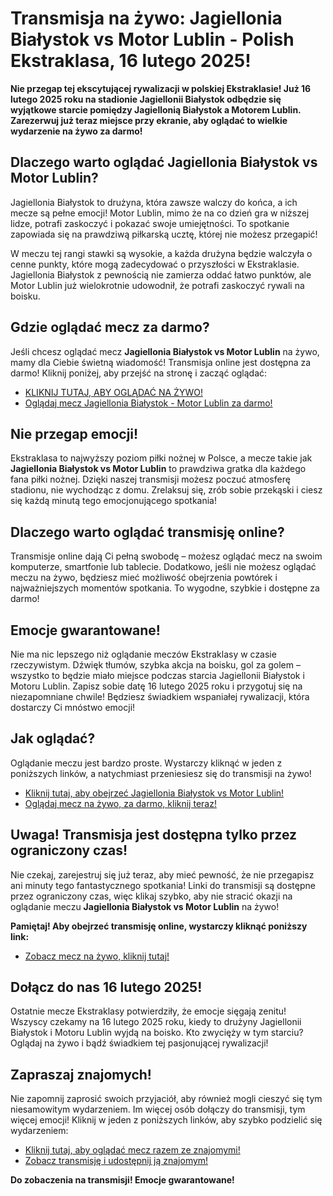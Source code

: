 # Transmisja na żywo: Jagiellonia Białystok vs Motor Lublin - Polish Ekstraklasa, 16 lutego 2025!

**Nie przegap tej ekscytującej rywalizacji w polskiej Ekstraklasie! Już 16 lutego 2025 roku na stadionie Jagiellonii Białystok odbędzie się wyjątkowe starcie pomiędzy Jagiellonią Białystok a Motorem Lublin. Zarezerwuj już teraz miejsce przy ekranie, aby oglądać to wielkie wydarzenie na żywo za darmo!**

## **Dlaczego warto oglądać Jagiellonia Białystok vs Motor Lublin?**

Jagiellonia Białystok to drużyna, która zawsze walczy do końca, a ich mecze są pełne emocji! Motor Lublin, mimo że na co dzień gra w niższej lidze, potrafi zaskoczyć i pokazać swoje umiejętności. To spotkanie zapowiada się na prawdziwą piłkarską ucztę, której nie możesz przegapić!

W meczu tej rangi stawki są wysokie, a każda drużyna będzie walczyła o cenne punkty, które mogą zadecydować o przyszłości w Ekstraklasie. Jagiellonia Białystok z pewnością nie zamierza oddać łatwo punktów, ale Motor Lublin już wielokrotnie udowodnił, że potrafi zaskoczyć rywali na boisku.

## **Gdzie oglądać mecz za darmo?**

Jeśli chcesz oglądać mecz **Jagiellonia Białystok vs Motor Lublin** na żywo, mamy dla Ciebie świetną wiadomość! Transmisja online jest dostępna za darmo! Kliknij poniżej, aby przejść na stronę i zacząć oglądać:

- [KLIKNIJ TUTAJ, ABY OGLĄDAĆ NA ŻYWO!](https://tinyurl.com/livestreamfreeo?st=Jagiellonia+Bialystok+vs+Motor+Lublin&si=ghc)
- [Oglądaj mecz Jagiellonia Białystok - Motor Lublin za darmo!](https://tinyurl.com/livestreamfreeo?st=Jagiellonia+Bialystok+vs+Motor+Lublin&si=ghc)

## **Nie przegap emocji!**

Ekstraklasa to najwyższy poziom piłki nożnej w Polsce, a mecze takie jak **Jagiellonia Białystok vs Motor Lublin** to prawdziwa gratka dla każdego fana piłki nożnej. Dzięki naszej transmisji możesz poczuć atmosferę stadionu, nie wychodząc z domu. Zrelaksuj się, zrób sobie przekąski i ciesz się każdą minutą tego emocjonującego spotkania!

## **Dlaczego warto oglądać transmisję online?**

Transmisje online dają Ci pełną swobodę – możesz oglądać mecz na swoim komputerze, smartfonie lub tablecie. Dodatkowo, jeśli nie możesz oglądać meczu na żywo, będziesz mieć możliwość obejrzenia powtórek i najważniejszych momentów spotkania. To wygodne, szybkie i dostępne za darmo!

## **Emocje gwarantowane!**

Nie ma nic lepszego niż oglądanie meczów Ekstraklasy w czasie rzeczywistym. Dźwięk tłumów, szybka akcja na boisku, gol za golem – wszystko to będzie miało miejsce podczas starcia Jagiellonii Białystok i Motoru Lublin. Zapisz sobie datę 16 lutego 2025 roku i przygotuj się na niezapomniane chwile! Będziesz świadkiem wspaniałej rywalizacji, która dostarczy Ci mnóstwo emocji!

## **Jak oglądać?**

Oglądanie meczu jest bardzo proste. Wystarczy kliknąć w jeden z poniższych linków, a natychmiast przeniesiesz się do transmisji na żywo!

- [Kliknij tutaj, aby obejrzeć Jagiellonia Białystok vs Motor Lublin!](https://tinyurl.com/livestreamfreeo?st=Jagiellonia+Bialystok+vs+Motor+Lublin&si=ghc)
- [Oglądaj mecz na żywo, za darmo, kliknij teraz!](https://tinyurl.com/livestreamfreeo?st=Jagiellonia+Bialystok+vs+Motor+Lublin&si=ghc)

## **Uwaga! Transmisja jest dostępna tylko przez ograniczony czas!**

Nie czekaj, zarejestruj się już teraz, aby mieć pewność, że nie przegapisz ani minuty tego fantastycznego spotkania! Linki do transmisji są dostępne przez ograniczony czas, więc klikaj szybko, aby nie stracić okazji na oglądanie meczu **Jagiellonia Białystok vs Motor Lublin** na żywo!

**Pamiętaj! Aby obejrzeć transmisję online, wystarczy kliknąć poniższy link:**

- [Zobacz mecz na żywo, kliknij tutaj!](https://tinyurl.com/livestreamfreeo?st=Jagiellonia+Bialystok+vs+Motor+Lublin&si=ghc)

## **Dołącz do nas 16 lutego 2025!**

Ostatnie mecze Ekstraklasy potwierdziły, że emocje sięgają zenitu! Wszyscy czekamy na 16 lutego 2025 roku, kiedy to drużyny Jagiellonii Białystok i Motoru Lublin wyjdą na boisko. Kto zwycięży w tym starciu? Oglądaj na żywo i bądź świadkiem tej pasjonującej rywalizacji!

## **Zapraszaj znajomych!**

Nie zapomnij zaprosić swoich przyjaciół, aby również mogli cieszyć się tym niesamowitym wydarzeniem. Im więcej osób dołączy do transmisji, tym więcej emocji! Kliknij w jeden z poniższych linków, aby szybko podzielić się wydarzeniem:

- [Kliknij tutaj, aby oglądać mecz razem ze znajomymi!](https://tinyurl.com/livestreamfreeo?st=Jagiellonia+Bialystok+vs+Motor+Lublin&si=ghc)
- [Zobacz transmisję i udostępnij ją znajomym!](https://tinyurl.com/livestreamfreeo?st=Jagiellonia+Bialystok+vs+Motor+Lublin&si=ghc)

**Do zobaczenia na transmisji! Emocje gwarantowane!**
